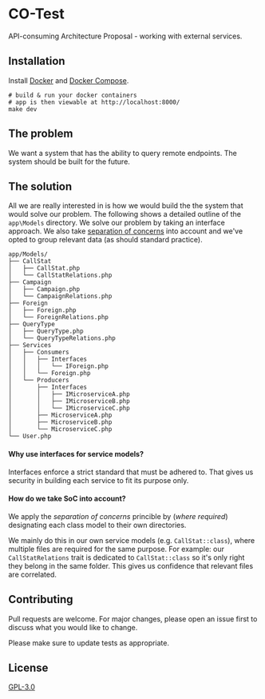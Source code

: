 # CO-Test

API-consuming Architecture Proposal - working with external services.

## Installation

Install [Docker](https://docs.docker.com/get-docker/) and [Docker Compose](https://docs.docker.com/compose/install/).


```
# build & run your docker containers
# app is then viewable at http://localhost:8000/
make dev 
```

## The problem

We want a system that has the ability to query remote endpoints. The system should be built for the future. 

## The solution

All we are really interested in is how we would build the the system that would solve our problem. The following shows a detailed outline of the `app\Models` directory. We solve our problem by taking an interface approach. We also take [separation of concerns](https://en.wikipedia.org/wiki/Separation_of_concerns) into account and we've opted to group relevant data (as should standard practice).

    app/Models/
    ├── CallStat
    │   ├── CallStat.php
    │   └── CallStatRelations.php
    ├── Campaign
    │   ├── Campaign.php
    │   └── CampaignRelations.php
    ├── Foreign
    │   ├── Foreign.php
    │   └── ForeignRelations.php
    ├── QueryType
    │   ├── QueryType.php
    │   └── QueryTypeRelations.php
    ├── Services
    │   ├── Consumers
    │   │   ├── Interfaces
    │   │   │   └── IForeign.php
    │   │   └── Foreign.php
    │   └── Producers
    │       ├── Interfaces
    │       │   ├── IMicroserviceA.php
    │       │   ├── IMicroserviceB.php
    │       │   └── IMicroserviceC.php
    │       ├── MicroserviceA.php
    │       ├── MicroserviceB.php
    │       └── MicroserviceC.php
    └── User.php

#### Why use interfaces for service models?

Interfaces enforce a strict standard that must be adhered to. That gives us security in building each service to fit its purpose only.

#### How do we take SoC into account?

We apply the *separation of concerns* princible by (*where required*) designating each class model to their own directories.

We mainly do this in our own service models (e.g. `CallStat::class`), where multiple files are required for the same purpose. For example: our `CallStatRelations` trait is dedicated to `CallStat::class` so it's only right they belong in the same folder. This gives us confidence that relevant files are correlated.

## Contributing
Pull requests are welcome. For major changes, please open an issue first to discuss what you would like to change.

Please make sure to update tests as appropriate.

## License
[GPL-3.0](https://choosealicense.com/licenses/gpl-3.0/)